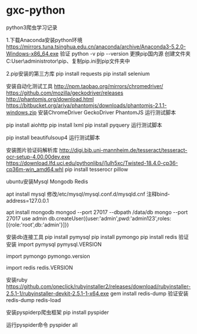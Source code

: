 # gxc-python
python3爬虫学习记录

1.下载Anaconda安装python环境
https://mirrors.tuna.tsinghua.edu.cn/anaconda/archive/Anaconda3-5.2.0-Windows-x86_64.exe
验证
python -v
pip --version
更换pip国内源
创建文件夹C:User\administrotor\pip、复制pip.ini到pip文件夹中

2.pip安装的第三方库
pip install requests
pip install selenium

安装自动化测试工具
http://npm.taobao.org/mirrors/chromedriver/
https://github.com/mozilla/geckodriver/releases
http://phantomjs.org/download.html
https://bitbucket.org/ariya/phantomjs/downloads/phantomjs-2.1.1-windows.zip
安装ChromeDriver GeckoDriver PhantomJS
运行测试脚本

pip install aiohttp
pip install lxml
pip install pyquery
运行测试脚本

pip install beautifulsoup4
运行测试脚本

安装图片验证码解析库
http://digi.bib.uni-mannheim.de/tesseract/tesseract-ocr-setup-4.00.00dev.exe
https://download.lfd.uci.edu/pythonlibs/j1ulh5xc/Twisted-18.4.0-cp36-cp36m-win_amd64.whl
pip install tesserocr pillow

ubuntu安装Mysql Mongodb Redis

apt install mysql
修改/etc/mysql/mysql.conf.d/mysqld.cnf
注释bind-address=127.0.0.1


apt install mongodb
mongod --port 27017 --dbpath /data/db
mongo --port 27017
use admin
db.createUser({user:'admin',pwd:'admin123',roles:[{role:'root',db:'admin'}]})

安装db连接工具
pip install pymysql
pip install pymongo
pip install redis
验证安装
import pymysql
pymysql.VERSION

import pymongo
pymongo.version

import redis
redis.VERSION

安装ruby
https://github.com/oneclick/rubyinstaller2/releases/download/rubyinstaller-2.5.1-1/rubyinstaller-devkit-2.5.1-1-x64.exe
gem install redis-dump
验证安装 
redis-dump
redis-load

安装pyspiderp爬虫框架
pip install pyspider

运行pyspider命令
pyspider all